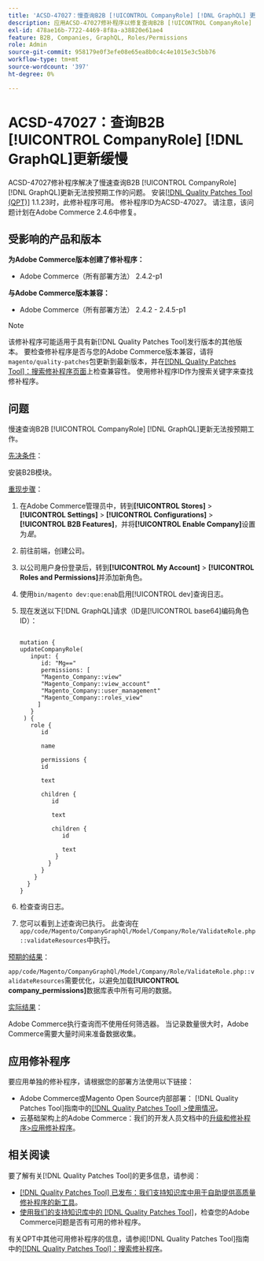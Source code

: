 ```yaml
---
title: 'ACSD-47027：慢查询B2B [!UICONTROL CompanyRole] [!DNL GraphQL] 更新'
description: 应用ACSD-47027修补程序以修复查询B2B [!UICONTROL CompanyRole] [!DNL GraphQL] 更新缓慢的Adobe Commerce问题。
exl-id: 478ae16b-7722-4469-8f8a-a38820e61ae4
feature: B2B, Companies, GraphQL, Roles/Permissions
role: Admin
source-git-commit: 958179e0f3efe08e65ea8b0c4c4e1015e3c5bb76
workflow-type: tm+mt
source-wordcount: '397'
ht-degree: 0%

---
```


# ACSD-47027：查询B2B [!UICONTROL CompanyRole] [!DNL GraphQL]更新缓慢

ACSD-47027修补程序解决了慢速查询B2B [!UICONTROL CompanyRole] [!DNL GraphQL]更新无法按预期工作的问题。 安装[[!DNL Quality Patches Tool (QPT)]](/help/announcements/adobe-commerce-announcements/magento-quality-patches-released-new-tool-to-self-serve-quality-patches.md) 1.1.23时，此修补程序可用。 修补程序ID为ACSD-47027。 请注意，该问题计划在Adobe Commerce 2.4.6中修复。

## 受影响的产品和版本

**为Adobe Commerce版本创建了修补程序：**
* Adobe Commerce（所有部署方法） 2.4.2-p1

**与Adobe Commerce版本兼容：**
* Adobe Commerce（所有部署方法） 2.4.2 - 2.4.5-p1

>[!NOTE]
>
>该修补程序可能适用于具有新[!DNL Quality Patches Tool]发行版本的其他版本。 要检查修补程序是否与您的Adobe Commerce版本兼容，请将`magento/quality-patches`包更新到最新版本，并在[[!DNL Quality Patches Tool]：搜索修补程序页面](https://experienceleague.adobe.com/tools/commerce-quality-patches/index.html)上检查兼容性。 使用修补程序ID作为搜索关键字来查找修补程序。

## 问题

慢速查询B2B [!UICONTROL CompanyRole] [!DNL GraphQL]更新无法按预期工作。

<u>先决条件</u>：

安装B2B模块。

<u>重现步骤</u>：

1. 在Adobe Commerce管理员中，转到&#x200B;**[!UICONTROL Stores]** > **[!UICONTROL Settings]** > **[!UICONTROL Configurations]** > **[!UICONTROL B2B Features]**，并将&#x200B;**[!UICONTROL Enable Company]**&#x200B;设置为&#x200B;_是_。
1. 前往前端，创建公司。
1. 以公司用户身份登录后，转到&#x200B;**[!UICONTROL My Account]** > **[!UICONTROL Roles and Permissions]**&#x200B;并添加新角色。
1. 使用`bin/magento dev:que:enab`启用[!UICONTROL dev]查询日志。
1. 现在发送以下[!DNL GraphQL]请求（ID是[!UICONTROL base64]编码角色ID）：

   <pre><code>
   mutation {
   updateCompanyRole(
      input: {
         id: "Mg=="
         permissions: [
         "Magento_Company::view"
         "Magento_Company::view_account"
         "Magento_Company::user_management"
         "Magento_Company::roles_view"
        ]
      }
    ) {
      role {
         id

         name

         permissions {
         id

         text

         children {
            id

            text

            children {
               id

               text
             }
           }
         }
       }
     }
   }
   </code></pre>

1. 检查查询日志。
1. 您可以看到上述查询已执行。 此查询在`app/code/Magento/CompanyGraphQl/Model/Company/Role/ValidateRole.php::validateResources`中执行。

<u>预期的结果</u>：

`app/code/Magento/CompanyGraphQl/Model/Company/Role/ValidateRole.php::validateResources`需要优化，以避免加载&#x200B;**[!UICONTROL company_permissions]**&#x200B;数据库表中所有可用的数据。

<u>实际结果</u>：

Adobe Commerce执行查询而不使用任何筛选器。 当记录数量很大时，Adobe Commerce需要大量时间来准备数据收集。

## 应用修补程序

要应用单独的修补程序，请根据您的部署方法使用以下链接：

* Adobe Commerce或Magento Open Source内部部署： [!DNL Quality Patches Tool]指南中的[[!DNL Quality Patches Tool] >使用情况](https://experienceleague.adobe.com/docs/commerce-operations/tools/quality-patches-tool/usage.html)。
* 云基础架构上的Adobe Commerce：我们的开发人员文档中的[升级和修补程序>应用修补程序](https://devdocs.magento.com/cloud/project/project-patch.html)。 

## 相关阅读

要了解有关[!DNL Quality Patches Tool]的更多信息，请参阅：

* [[!DNL Quality Patches Tool] 已发布：我们支持知识库中用于自助提供高质量修补程序的新工具](/help/announcements/adobe-commerce-announcements/magento-quality-patches-released-new-tool-to-self-serve-quality-patches.md)。
* [使用我们的支持知识库中的 [!DNL Quality Patches Tool]](/help/support-tools/patches-available-in-qpt-tool/check-patch-for-magento-issue-with-magento-quality-patches.md)，检查您的Adobe Commerce问题是否有可用的修补程序。

有关QPT中其他可用修补程序的信息，请参阅[!DNL Quality Patches Tool]指南中的[[!DNL Quality Patches Tool]：搜索修补程序](https://experienceleague.adobe.com/tools/commerce-quality-patches/index.html)。
